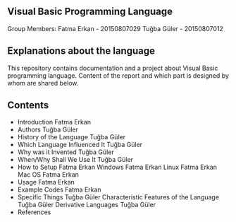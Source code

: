 ## Visual Basic Programming Language 

Group Members:  Fatma Erkan - 20150807029
                Tuğba Güler - 20150807012

## Explanations about the language
This repository contains documentation and a project about Visual Basic programming language.
Content of the report and which part is designed by whom are shared below.

## Contents

- Introduction                                          Fatma Erkan                    
- Authors                                               Tuğba Güler
- History of the Language                               Tuğba Güler
- Which Language Influenced It                          Tuğba Güler
- Why was it Invented                                   Tuğba Güler 
- When/Why Shall We Use It                              Tuğba Güler
- How to Setup                                          Fatma Erkan 
     Windows                                            Fatma Erkan
     Linux                                              Fatma Erkan
     Mac OS                                             Fatma Erkan
- Usage                                                 Fatma Erkan
- Example Codes                                         Fatma Erkan
- Specific Things                                       Tuğba Güler
     Characteristic Features of the Language            Tuğba Güler
     Derivative Languages                               Tuğba Güler
- References            

